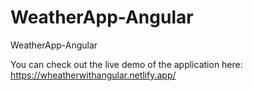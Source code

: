 # WeatherApp-Angular

WeatherApp-Angular

You can check out the live demo of the application here:
https://wheatherwithangular.netlify.app/
